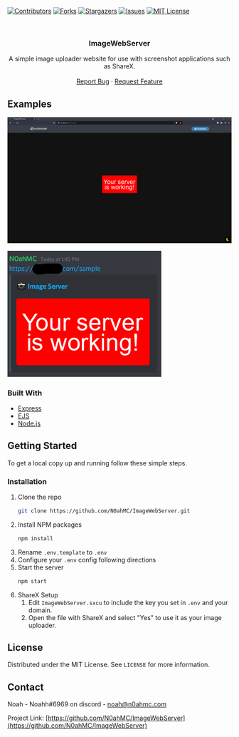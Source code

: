 [![Contributors][contributors-shield]][contributors-url]
[![Forks][forks-shield]][forks-url]
[![Stargazers][stars-shield]][stars-url]
[![Issues][issues-shield]][issues-url]
[![MIT License][license-shield]][license-url]

<!-- PROJECT LOGO -->
<br />
<p align="center">
  <h3 align="center">ImageWebServer</h3>

  <p align="center">
    A simple image uploader website for use with screenshot applications such as ShareX.
    <br />
    <br />
    <a href="https://github.com/N0ahMC/ImageWebServer/issues">Report Bug</a>
    ·
    <a href="https://github.com/N0ahMC/ImageWebServer/issues">Request Feature</a>
  </p>
</p>

<!-- ABOUT THE PROJECT -->

## Examples

![Website](.github/screenshot.png)

![Discord Embed](.github/discord.png)

### Built With

- [Express](https://expressjs.com/)
- [EJS](https://ejs.co/)
- [Node.js](https://nodejs.org/en/)

<!-- GETTING STARTED -->

## Getting Started

To get a local copy up and running follow these simple steps.

### Installation

1. Clone the repo
   ```sh
   git clone https://github.com/N0ahMC/ImageWebServer.git
   ```
2. Install NPM packages
   ```sh
   npm install
   ```
3. Rename `.env.template` to `.env`
4. Configure your `.env` config following directions
5. Start the server
   ```sh
   npm start
   ```
6. ShareX Setup
   1. Edit `ImageWebServer.sxcu` to include the key you set in `.env` and your domain.
   2. Open the file with ShareX and select "Yes" to use it as your image uploader.

<!-- LICENSE -->

## License

Distributed under the MIT License. See `LICENSE` for more information.

<!-- CONTACT -->

## Contact

Noah - Noahh#6969 on discord - noah@n0ahmc.com

Project Link: [https://github.com/N0ahMC/ImageWebServer](https://github.com/N0ahMC/ImageWebServer)

<!-- MARKDOWN LINKS & IMAGES -->
<!-- https://www.markdownguide.org/basic-syntax/#reference-style-links -->

[contributors-shield]: https://img.shields.io/github/contributors/N0ahMC/ImageWebServer.svg?style=for-the-badge
[contributors-url]: https://github.com/N0ahMC/ImageWebServer/graphs/contributors
[forks-shield]: https://img.shields.io/github/forks/N0ahMC/ImageWebServer.svg?style=for-the-badge
[forks-url]: https://github.com/N0ahMC/ImageWebServer/network/members
[stars-shield]: https://img.shields.io/github/stars/N0ahMC/ImageWebServer.svg?style=for-the-badge
[stars-url]: https://github.com/N0ahMC/ImageWebServer/stargazers
[issues-shield]: https://img.shields.io/github/issues/N0ahMC/ImageWebServer.svg?style=for-the-badge
[issues-url]: https://github.com/N0ahMC/ImageWebServer/issues
[license-shield]: https://img.shields.io/github/license/N0ahMC/ImageWebServer?style=for-the-badge
[license-url]: https://github.com/N0ahMC/ImageWebServer/blob/main/LICENSE

